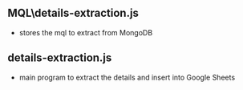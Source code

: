 ## MQL\details-extraction.js 
- stores the mql to extract from MongoDB

## details-extraction.js
- main program to extract the details and insert into Google Sheets